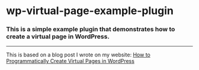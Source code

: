 # wp-virtual-page-example-plugin

### This is a simple example plugin that demonstrates how to create a virtual page in WordPress.

---

This is based on a blog post I wrote on my
website: [How to Programmatically Create Virtual Pages in WordPress](https://fabiancdng.com/blog/how-to-create-virtual-pages-in-wordpress)
